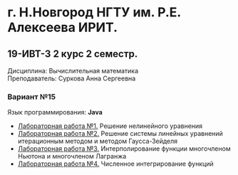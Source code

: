 # г. Н.Новгород НГТУ им. Р.Е. Алексеева ИРИТ. #
## 19-ИВТ-3 2 курс 2 семестр.  
Дисциплина: Вычислительная математика  
Преподаватель: Суркова Анна Сергеевна

### Вариант №15 ###  
Язык программирования: **Java** 

+ [Лабораторная работа №1.](https://github.com/progerSapog/Computational-mathematics-2-course-2-semestr/tree/main/Laboratory_work1) Решение нелинейного уравнения
+ [Лабораторная работа №2.](https://github.com/progerSapog/Computational-mathematics-2-course-2-semestr/tree/main/Laboratory_work2) Решение системы линейных уравнений итерационным методом и методом Гаусса-Зейделя  
+ [Лабораторная работа №3.](https://github.com/progerSapog/Computational-mathematics-2-course-2-semestr/tree/main/Laboratory_work3) Интерполирование функции многочленом Ньютона и многочленом Лагранжа  
+ [Лабораторная работа №4.](https://github.com/progerSapog/Computational-mathematics-2-course-2-semestr/tree/main/Laboratory_work4) Численное интегрирование функций

